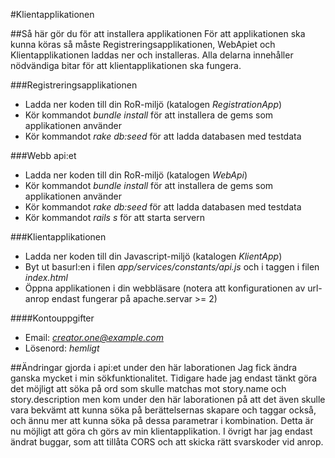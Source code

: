 #Klientapplikationen

##Så här gör du för att installera applikationen
För att applikationen ska kunna köras så måste Registreringsapplikationen, WebApiet och 
Klientapplikationen laddas ner och installeras. Alla delarna innehåller nödvändiga bitar 
för att klientapplikationen ska fungera.

###Registreringsapplikationen
+ Ladda ner koden till din RoR-miljö (katalogen *RegistrationApp*)
+ Kör kommandot *bundle install* för att installera de gems som applikationen använder
+ Kör kommandot *rake db:seed* för att ladda databasen med testdata

###Webb api:et
+ Ladda ner koden till din RoR-miljö (katalogen *WebApi*)
+ Kör kommandot *bundle install* för att installera de gems som applikationen använder
+ Kör kommandot *rake db:seed* för att ladda databasen med testdata
+ Kör kommandot *rails s* för att starta servern

###Klientapplikationen
+ Ladda ner koden till din Javascript-miljö (katalogen *KlientApp*)
+ Byt ut basurl:en i filen *app/services/constants/api.js* och i taggen <base> i filen *index.html*
+ Öppna applikationen i din webbläsare (notera att konfigurationen av url-anrop endast fungerar på apache.servar >= 2)

####Kontouppgifter
+ Email: *creator.one@example.com*
+ Lösenord: *hemligt*

##Ändringar gjorda i api:et under den här laborationen
Jag fick ändra ganska mycket i min sökfunktionalitet. Tidigare hade jag endast tänkt göra det 
möjligt att söka på ord som skulle matchas mot story.name och story.description men kom under 
den här laborationen på att det även skulle vara bekvämt att kunna söka på berättelsernas 
skapare och taggar också, och ännu mer att kunna söka på dessa parametrar i kombination. Detta 
är nu möjligt att göra ch görs av min klientapplikation. I övrigt har jag endast ändrat buggar, 
som att tillåta CORS och att skicka rätt svarskoder vid anrop.